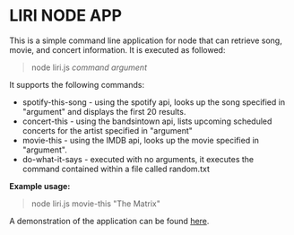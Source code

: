 # LIRI NODE APP

This is a simple command line application for node that can retrieve song, movie, and concert information. It is executed as followed:
> node liri.js *command argument*

It supports the following commands:
* spotify-this-song - using the spotify api, looks up the song specified in "argument" and displays the first 20 results.
* concert-this - using the bandsintown api, lists upcoming scheduled concerts for the artist specified in "argument"
* movie-this - using the IMDB api, looks up the movie specified in "argument".
* do-what-it-says - executed with no arguments, it executes the command contained within a file called random.txt

**Example usage:**
> node liri.js movie-this "The Matrix"

A demonstration of the application can be found [here](https://drive.google.com/file/d/1mv_wJTv5UJZBITAt6eAB_eDBdmWV7PX_/view?usp=sharing).
